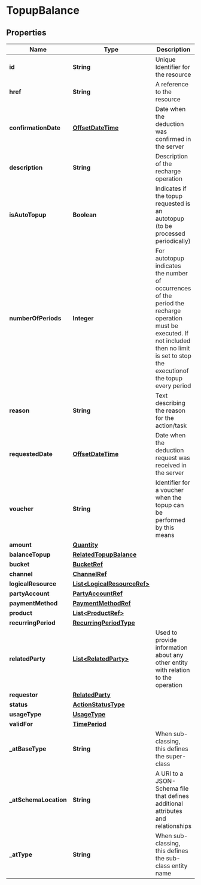 # TopupBalance

## Properties
Name | Type | Description | Notes
------------ | ------------- | ------------- | -------------
**id** | **String** | Unique Identifier for the resource |  [optional]
**href** | **String** | A reference to the resource |  [optional]
**confirmationDate** | [**OffsetDateTime**](OffsetDateTime.md) | Date when the deduction was confirmed in the server |  [optional]
**description** | **String** | Description of the recharge operation |  [optional]
**isAutoTopup** | **Boolean** | Indicates if the topup requested is an autotopup (to be processed periodically) |  [optional]
**numberOfPeriods** | **Integer** | For autotopup indicates the number of occurrences of the period the recharge operation must be executed. If not included then no limit is set to stop the executionof the topup every period |  [optional]
**reason** | **String** | Text describing the reason for the action/task |  [optional]
**requestedDate** | [**OffsetDateTime**](OffsetDateTime.md) | Date when the deduction request was received in the server |  [optional]
**voucher** | **String** | Identifier for a voucher when the topup can be performed by this means |  [optional]
**amount** | [**Quantity**](Quantity.md) |  |  [optional]
**balanceTopup** | [**RelatedTopupBalance**](RelatedTopupBalance.md) |  |  [optional]
**bucket** | [**BucketRef**](BucketRef.md) |  |  [optional]
**channel** | [**ChannelRef**](ChannelRef.md) |  |  [optional]
**logicalResource** | [**List&lt;LogicalResourceRef&gt;**](LogicalResourceRef.md) |  |  [optional]
**partyAccount** | [**PartyAccountRef**](PartyAccountRef.md) |  |  [optional]
**paymentMethod** | [**PaymentMethodRef**](PaymentMethodRef.md) |  |  [optional]
**product** | [**List&lt;ProductRef&gt;**](ProductRef.md) |  |  [optional]
**recurringPeriod** | [**RecurringPeriodType**](RecurringPeriodType.md) |  |  [optional]
**relatedParty** | [**List&lt;RelatedParty&gt;**](RelatedParty.md) | Used to provide information about any other entity with relation to the operation |  [optional]
**requestor** | [**RelatedParty**](RelatedParty.md) |  |  [optional]
**status** | [**ActionStatusType**](ActionStatusType.md) |  | 
**usageType** | [**UsageType**](UsageType.md) |  |  [optional]
**validFor** | [**TimePeriod**](TimePeriod.md) |  |  [optional]
**_atBaseType** | **String** | When sub-classing, this defines the super-class |  [optional]
**_atSchemaLocation** | **String** | A URI to a JSON-Schema file that defines additional attributes and relationships |  [optional]
**_atType** | **String** | When sub-classing, this defines the sub-class entity name |  [optional]
